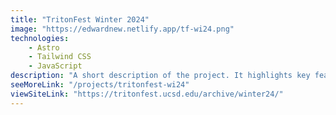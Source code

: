 ```yaml
---
title: "TritonFest Winter 2024"
image: "https://edwardnew.netlify.app/tf-wi24.png"
technologies:
    - Astro
    - Tailwind CSS
    - JavaScript
description: "A short description of the project. It highlights key features and technologies."
seeMoreLink: "/projects/tritonfest-wi24"
viewSiteLink: "https://tritonfest.ucsd.edu/archive/winter24/"
---
```

